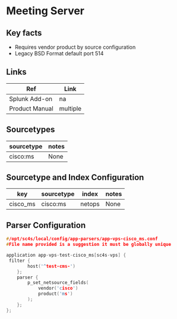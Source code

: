 # Meeting Server

## Key facts

* Requires vendor product by source configuration
* Legacy BSD Format default port 514

## Links

| Ref            | Link                                                                                                    |
|----------------|---------------------------------------------------------------------------------------------------------|
| Splunk Add-on  | na                                                               |
| Product Manual | multiple |

## Sourcetypes

| sourcetype     | notes                                                                                                   |
|----------------|---------------------------------------------------------------------------------------------------------|
| cisco:ms     |  None                                                                                                    |

## Sourcetype and Index Configuration

| key            | sourcetype     | index          | notes          |
|----------------|----------------|----------------|----------------|
| cisco_ms    | cisco:ms    | netops          | None     |

## Parser Configuration

```c
#/opt/sc4s/local/config/app-parsers/app-vps-cisco_ms.conf
#File name provided is a suggestion it must be globally unique

application app-vps-test-cisco_ms[sc4s-vps] {
 filter { 
        host('^test-cms-')
    }; 
    parser { 
        p_set_netsource_fields(
            vendor('cisco')
            product('ms')
        ); 
    };   
};


```
